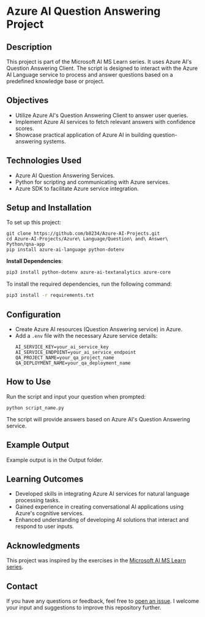 # Azure AI Question Answering Project

## Description
This project is part of the Microsoft AI MS Learn series. It uses Azure AI's Question Answering Client. The script is designed to interact with the Azure AI Language service to process and answer questions based on a predefined knowledge base or project.

## Objectives
- Utilize Azure AI's Question Answering Client to answer user queries.
- Implement Azure AI services to fetch relevant answers with confidence scores.
- Showcase practical application of Azure AI in building question-answering systems.

## Technologies Used
- Azure AI Question Answering Services.
- Python for scripting and communicating with Azure services.
- Azure SDK to facilitate Azure service integration.

## Setup and Installation
To set up this project:

```
git clone https://github.com/b8234/Azure-AI-Projects.git
cd Azure-AI-Projects/Azure\ Language/Question\ and\ Answer\ Python/qna-app
pip install azure-ai-language python-dotenv
```

**Install Dependencies**:

```bash
pip3 install python-dotenv azure-ai-textanalytics azure-core
```
To install the required dependencies, run the following command:

```bash
pip3 install -r requirements.txt
```

## Configuration
- Create Azure AI resources (Question Answering service) in Azure.
- Add a `.env` file with the necessary Azure service details:
  ```
  AI_SERVICE_KEY=your_ai_service_key
  AI_SERVICE_ENDPOINT=your_ai_service_endpoint
  QA_PROJECT_NAME=your_qa_project_name
  QA_DEPLOYMENT_NAME=your_qa_deployment_name
  ```

## How to Use
Run the script and input your question when prompted:

```
python script_name.py
```
The script will provide answers based on Azure AI's Question Answering service.

## Example Output
Example output is in the Output folder.

## Learning Outcomes
- Developed skills in integrating Azure AI services for natural language processing tasks.
- Gained experience in creating conversational AI applications using Azure's cognitive services.
- Enhanced understanding of developing AI solutions that interact and respond to user inputs.

## Acknowledgments
This project was inspired by the exercises in the [Microsoft AI MS Learn series](https://learn.microsoft.com/en-us/training/).

## Contact

If you have any questions or feedback, feel free to [open an issue](https://github.com/b8234/Azure-AI-Projects/issues/new). I welcome your input and suggestions to improve this repository further.

